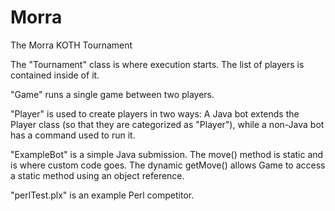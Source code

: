 # Morra
The Morra KOTH Tournament

The "Tournament" class is where execution starts.  The list of players is contained inside of it.

"Game" runs a single game between two players.

"Player" is used to create players in two ways:  A Java bot extends the Player class (so that they are categorized as "Player"), while a non-Java bot has a command used to run it.

"ExampleBot" is a simple Java submission.  The move() method is static and is where custom code goes.  The dynamic getMove() allows Game to access a static method using an object reference.

"perlTest.plx" is an example Perl competitor.
